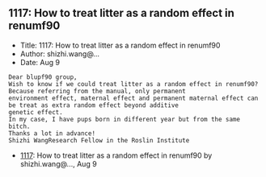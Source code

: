 ## 1117: How to treat litter as a random effect in renumf90

- Title: 1117: How to treat litter as a random effect in renumf90
- Author: shizhi.wang@...
- Date: Aug 9
```
Dear blupf90 group,
Wish to know if we could treat litter as a random effect in renumf90? Because referring from the manual, only permanent
environment effect, maternal effect and permanent maternal effect can be treat as extra random effect beyond additive
genetic effect.
In my case, I have pups born in different year but from the same bitch.
Thanks a lot in advance!
Shizhi WangResearch Fellow in the Roslin Institute
```

- [1117](1117.md): How to treat litter as a random effect in renumf90 by shizhi.wang@..., Aug 9
